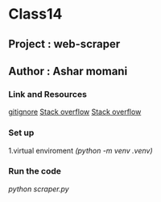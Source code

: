 # Class14 

## Project : web-scraper 

## Author : Ashar momani 

### Link and Resources 

[gitignore](https://www.toptal.com/developers/gitignore)
[Stack overflow](https://stackoverflow.com/questions/11783875/importerror-no-module-named-bs4-beautifulsoup)
[Stack overflow](https://stackoverflow.com/questions/17309288/importerror-no-module-named-requests)


### Set up 
1.virtual enviroment _*(python -m venv .venv)*_

### Run the code 
_*python scraper.py*_
